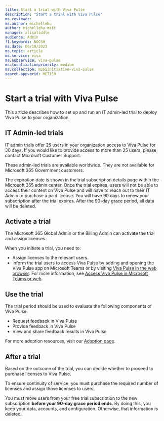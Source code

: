 ```yaml
---
title: Start a trial with Viva Pulse
description: "Start a trial with Viva Pulse"
ms.reviewer: 
ms.author: michellehu
author: michellehu-msft
manager: alisaliddle
audience: Admin
f1.keywords: NOCSH
ms.date: 06/19/2023
ms.topic: article
ms.service: viva
ms.subservice: viva-pulse
ms.localizationpriority: medium
ms.collection: m365initiative-viva-pulse  
search.appverid: MET150
---
```


# Start a trial with Viva Pulse

This article describes how to set up and run an IT admin-led trial to deploy Viva Pulse to your organization.

## IT Admin-led trials

IT admin trials offer 25 users in your organization access to Viva Pulse for 30 days. If you would like to provide access to more than 25 users, please contact Microsoft Customer Support.

These admin-led trials are available worldwide. They are not available for Microsoft 365 Government customers.

The expiration date is shown in the trial subscription details page within the Microsoft 365 admin center. Once the trial expires, users will not be able to access their content on Viva Pulse and will have to reach out to their IT Admin to purchase a paid license. You will have 90 days to renew your subscription after the trial expires. After the 90-day grace period, all data will be deleted.

## Activate a trial

The Microsoft 365 Global Admin or the Billing Admin can activate the trial and assign licenses.

When you initiate a trial, you need to:

* Assign licenses to the relevant users.
* Inform the trial users to access Viva Pulse by adding and opening the Viva Pulse app on Microsoft Teams or by visiting [Viva Pulse in the web browser](https://pulse.viva.cloud.microsoft/). For more information, see [Access Viva Pulse in Microsoft Teams or web](../setup-admin-access/access-pulse-via-teams-or-web.md).

## Use the trial

The trial period should be used to evaluate the following components of Viva Pulse:

* Request feedback in Viva Pulse  
* Provide feedback in Viva Pulse  
* View and share feedback results in Viva Pulse  

For more adoption resources, visit our [Adoption page](https://adoption.microsoft.com/viva/pulse).

## After a trial

Based on the outcome of the trial, you can decide whether to proceed to purchase licenses to Viva Pulse.

To ensure continuity of service, you must purchase the required number of licenses and assign those licenses to users.

You must move users from your free trial subscription to the new subscription **before your 90-day grace period ends**. By doing this, you keep your data, accounts, and configuration. Otherwise, that information is deleted.